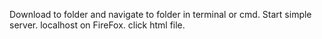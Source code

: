 Download to folder and navigate to folder in terminal or cmd.
Start simple server.
localhost on FireFox.
click html file.
